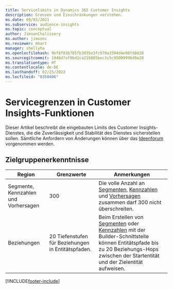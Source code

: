 ```yaml
---
title: Servicelimits in Dynamics 365 Customer Insights
description: Grenzen und Einschränkungen verstehen.
ms.date: 09/03/2021
ms.subservice: audience-insights
ms.topic: conceptual
author: JimsonChalissery
ms.author: jimsonc
ms.reviewer: mhart
manager: shellyha
ms.openlocfilehash: 9bf8f03b785fb3035e3fc979a3304d4e98fd8d28
ms.sourcegitcommit: 1946d7af0bd2ca216885bec3c5c95009996d9a28
ms.translationtype: HT
ms.contentlocale: de-DE
ms.lasthandoff: 02/25/2022
ms.locfileid: "8350406"
---
```

# <a name="service-limits-in-customer-insights-capabilities"></a>Servicegrenzen in Customer Insights-Funktionen

Dieser Artikel beschreibt die eingebauten Limits des Customer Insights-Dienstes, die die Zuverlässigkeit und Stabilität des Dienstes sicherstellen sollen. Sämtliche Anfordern von Änderungen können über das [Ideenforum](https://go.microsoft.com/fwlink/?linkid=2074172) vorgenommen werden. 

## <a name="audience-insights"></a>Zielgruppenerkenntnisse

| Region  | Grenzwerte  | Anmerkungen |
|-------------|---------------------------------------------------------------------|---------------------------------------------------------------------|
| Segmente, Kennzahlen und Vorhersagen | 300  | Die volle Anzahl an [Segmenten](audience-insights/segments.md), [Kennzahlen](audience-insights/measures.md) und [Vorhersagen](audience-insights/predictions.md) zusammen darf 300 nicht überschreiten.  |
| Beziehungen | 20 Tiefenstufen für Beziehungen in Entitätspfaden. | Beim Erstellen von [Segmenten](audience-insights/segments.md) oder [Kennzahlen](audience-insights/measures.md) mit der Builder-Schnittstelle können Entitätspfade bis zu 20 Beziehungs-Hops zwischen der Startentität und der Zielentität aufweisen.  |

<!--
## Engagement insights

### Workspace and event quotas

Engagement insights is a highly scalable application that can support millions of events per second. During public preview, events have a volume threshold. There's also a limit to the number of workspaces in an organization.

### Engagement insights limits

- Maximum event volume per workspace  = 100 events per second

- Maximum number of workspaces per organization = 100

When events exceed the threshold, it can lead to loss of data in reports based on those events. You can [contact support](https://go.microsoft.com/fwlink/?linkid=2145734) to request a volume increase before you exceed limits. We'll work with you to determine your need for a volume increase and support your request.
-->

[!INCLUDE[footer-include](includes/footer-banner.md)]
